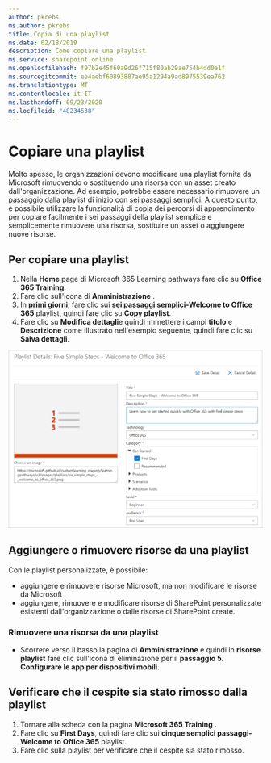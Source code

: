 ```yaml
---
author: pkrebs
ms.author: pkrebs
title: Copia di una playlist
ms.date: 02/18/2019
description: Come copiare una playlist
ms.service: sharepoint online
ms.openlocfilehash: f97b2e45f60a9d26f715f80ab29ae754b4dd0e1f
ms.sourcegitcommit: ee4aebf60893887ae95a1294a9ad8975539ea762
ms.translationtype: MT
ms.contentlocale: it-IT
ms.lasthandoff: 09/23/2020
ms.locfileid: "48234538"
---
```

# <a name="copy-a-playlist"></a>Copiare una playlist
Molto spesso, le organizzazioni devono modificare una playlist fornita da Microsoft rimuovendo o sostituendo una risorsa con un asset creato dall'organizzazione. Ad esempio, potrebbe essere necessario rimuovere un passaggio dalla playlist di inizio con sei passaggi semplici. A questo punto, è possibile utilizzare la funzionalità di copia dei percorsi di apprendimento per copiare facilmente i sei passaggi della playlist semplice e semplicemente rimuovere una risorsa, sostituire un asset o aggiungere nuove risorse. 

## <a name="to-copy-a-playlist"></a>Per copiare una playlist

1. Nella **Home** page di Microsoft 365 Learning pathways fare clic su **Office 365 Training**.
2. Fare clic sull'icona di **Amministrazione** .
3. In **primi giorni**, fare clic sui **sei passaggi semplici-Welcome to Office 365** playlist, quindi fare clic su **Copy playlist**. 
4. Fare clic su **Modifica dettagli**e quindi immettere i campi **titolo** e **Descrizione** come illustrato nell'esempio seguente, quindi fare clic su **Salva dettagli**.  
 
![cg-copyplaylist5steps.png](media/cg-copyplaylist5steps.png)

## <a name="add-or-remove-assets-from-a-playlist"></a>Aggiungere o rimuovere risorse da una playlist
Con le playlist personalizzate, è possibile:
- aggiungere e rimuovere risorse Microsoft, ma non modificare le risorse da Microsoft
- aggiungere, rimuovere e modificare risorse di SharePoint personalizzate esistenti dall'organizzazione o dalle risorse di SharePoint create. 

### <a name="remove-an-asset-from-a-playlist"></a>Rimuovere una risorsa da una playlist
- Scorrere verso il basso la pagina di **Amministrazione** e quindi in **risorse playlist** fare clic sull'icona di eliminazione per il **passaggio 5. Configurare le app per dispositivi mobili**. 

## <a name="verify-the-asset-is-removed-from-the-playlist"></a>Verificare che il cespite sia stato rimosso dalla playlist
1. Tornare alla scheda con la pagina **Microsoft 365 Training** .
2. Fare clic su **First Days**, quindi fare clic sui **cinque semplici passaggi-Welcome to Office 365** playlist. 
3. Fare clic sulla playlist per verificare che il cespite sia stato rimosso.


